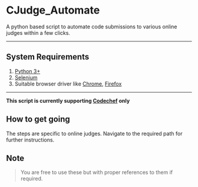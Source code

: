 # CJudge_Automate
A python based script to automate code submissions to various online judges within a few clicks.

---

## System Requirements
1. [Python 3+](https://www.python.org/downloads/)
2. [Selenium](https://www.seleniumhq.org/download/)
3. Suitable browser driver like [Chrome](http://chromedriver.chromium.org/downloads), [Firefox](https://www.seleniumhq.org/download/)

---

**This script is currently supporting [Codechef](www.codechef.com) only**
## How to get going

The steps are specific to online judges. Navigate to the required path for further instructions.

## Note

> You are free to use these but with proper references to them if required.
